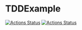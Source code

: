 # TDDExample

[![Actions Status](https://github.com/{steve123s}/{TDDExample}/workflows/{features_pipeline}/badge.svg)](https://github.com/{userName}/{repoName}/actions)
[![Actions Status](https://github.com/steve123s/TDDExample/workflows/Features%20Pipeline%20/badge.svg)](https://github.com/steve123s/TDDExample/actions)
